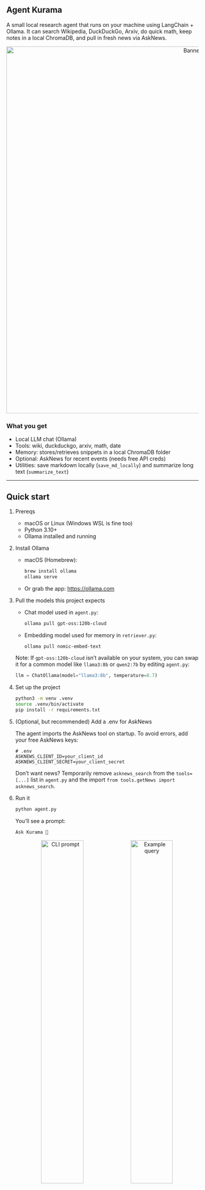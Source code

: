 ## Agent Kurama

A small local research agent that runs on your machine using LangChain + Ollama. It can search Wikipedia, DuckDuckGo, Arxiv, do quick math, keep notes in a local ChromaDB, and pull in fresh news via AskNews.

<p align="center">
   <img src="https://github.com/user-attachments/assets/2e74dd65-fb2e-4c83-8a5f-d794e3fad10b" alt="Banner" width="960" />
  
</p>

### What you get

- Local LLM chat (Ollama)
- Tools: wiki, duckduckgo, arxiv, math, date
- Memory: stores/retrieves snippets in a local ChromaDB folder
- Optional: AskNews for recent events (needs free API creds)
- Utilities: save markdown locally (`save_md_locally`) and summarize long text (`summarize_text`)

---

## Quick start

1. Prereqs

   - macOS or Linux (Windows WSL is fine too)
   - Python 3.10+
   - Ollama installed and running

2. Install Ollama

   - macOS (Homebrew):

     ```zsh
     brew install ollama
     ollama serve
     ```

   - Or grab the app: https://ollama.com

3. Pull the models this project expects

   - Chat model used in `agent.py`:

     ```zsh
     ollama pull gpt-oss:120b-cloud
     ```

   - Embedding model used for memory in `retriever.py`:

     ```zsh
     ollama pull nomic-embed-text
     ```

   Note: If `gpt-oss:120b-cloud` isn’t available on your system, you can swap it for a common model like `llama3:8b` or `qwen2:7b` by editing `agent.py`:

   ```python
   llm = ChatOllama(model="llama3:8b", temperature=0.7)
   ```

4. Set up the project

   ```zsh
   python3 -m venv .venv
   source .venv/bin/activate
   pip install -r requirements.txt
   ```

5. (Optional, but recommended) Add a .env for AskNews

   The agent imports the AskNews tool on startup. To avoid errors, add your free AskNews keys:

   ```env
   # .env
   ASKNEWS_CLIENT_ID=your_client_id
   ASKNEWS_CLIENT_SECRET=your_client_secret
   ```

   Don’t want news? Temporarily remove `asknews_search` from the `tools=[...]` list in `agent.py` and the import `from tools.getNews import asknews_search`.

6. Run it

   ```zsh
   python agent.py
   ```

   You’ll see a prompt:

   ```
   Ask Kurama 🦊
   ```

   <p align="center">
      <img src="https://github.com/user-attachments/assets/ad0898d7-7892-4735-9ffb-c1a55553262e" alt="CLI prompt" width="48%" />
      <img src="https://github.com/user-attachments/assets/1f482f94-a7e9-40e5-9b53-8ee551b2dd15" alt="Example query" width="48%" />
   </p>

   Kurama will Analyze -> Prompt -> Research -> Reason -> Gather Info -> Use Tools -> Save Report -> Preview Report

   <p align="center">
      <img src="https://github.com/user-attachments/assets/eab7a11f-b02c-4915-b54c-032a2a11d64f" alt="Workflow" width="960" />
   </p>

---

## What gets saved where

- Vector store lives in `./chromadb_store` (created automatically)
- You can wipe it by deleting that folder if you want a clean slate
- Markdown reports saved via the tool are in `./LocalStore` (created automatically)

<p align="center">
   <img src="https://github.com/user-attachments/assets/e9eaf9f8-3e7e-4371-95f6-6873f424e8dd" alt="Local store and ChromaDB" width="960" />
</p>

---

## Optional: run tests

There are a few quick tests under `tests/`.

```zsh
pip install -U pytest
pytest -k "not asknews"   # skip news tests if you didn’t set .env
```

---

## Troubleshooting

- “model not found” → make sure you ran `ollama pull gpt-oss:120b-cloud` and `ollama pull nomic-embed-text`. If `gpt-oss:120b-cloud` isn’t available, switch the model in `agent.py` to something you have (e.g., `llama3:8b`).
- “AskNews Error / Missing env” → add `ASKNEWS_CLIENT_ID` and `ASKNEWS_CLIENT_SECRET` to your `.env` or remove the AskNews tool from the agent.
- “Ollama not running” → start it with `ollama serve`. On macOS, the app can also run a background service.
- “Chroma DB issues” → delete the `chromadb_store` folder and try again.

---

## What’s inside

- `agent.py` – creates the agent and wires up tools
- `retriever.py` – embeddings + ChromaDB add/query
- `tools/` – wiki, duckduckgo, arxiv, math, date, asknews, save_md, summarize_text
- `prompts/research_prompt.py` – the system prompt

<p align="center">
   <img src="https://media.tenor.com/8c9Kymc-A_gAAAAC/research-chill.gif" alt="research-mode" width="520" />
</p>

That’s it. Keep it simple, keep it local, have fun.
